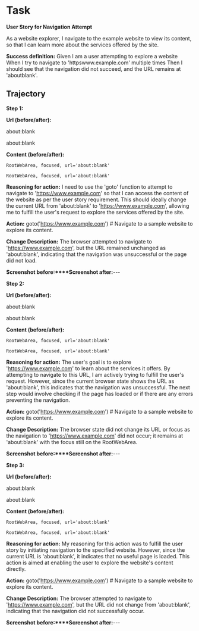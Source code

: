 # Task

**User Story for Navigation Attempt**

As a website explorer,
I navigate to the example website to view its content,
so that I can learn more about the services offered by the site.

**Success definition:** Given I am a user attempting to explore a website
When I try to navigate to 'httpswww.example.com' multiple times
Then I should see that the navigation did not succeed, and the URL remains at 'aboutblank'.

## Trajectory

**Step 1:**

**Url (before/after):** 

about:blank

about:blank

**Content (before/after):** 

```
RootWebArea, focused, url='about:blank'
```


```
RootWebArea, focused, url='about:blank'
```
**Reasoning for action:** I need to use the 'goto' function to attempt to navigate to 'https://www.example.com' so that I can access the content of the website as per the user story requirement. This should ideally change the current URL from 'about:blank' to 'https://www.example.com', allowing me to fulfill the user's request to explore the services offered by the site.

**Action:** goto('https://www.example.com') # Navigate to a sample website to explore its content.

**Change Description:** The browser attempted to navigate to 'https://www.example.com', but the URL remained unchanged as 'about:blank', indicating that the navigation was unsuccessful or the page did not load.

**Screenshot before:****Screenshot after:**---

**Step 2:**

**Url (before/after):** 

about:blank

about:blank

**Content (before/after):** 

```
RootWebArea, focused, url='about:blank'
```


```
RootWebArea, focused, url='about:blank'
```
**Reasoning for action:** The user's goal is to explore 'https://www.example.com' to learn about the services it offers. By attempting to navigate to this URL, I am actively trying to fulfill the user's request. However, since the current browser state shows the URL as 'about:blank', this indicates that the navigation was unsuccessful. The next step would involve checking if the page has loaded or if there are any errors preventing the navigation.

**Action:** goto('https://www.example.com') # Navigate to a sample website to explore its content.

**Change Description:** The browser state did not change its URL or focus as the navigation to 'https://www.example.com' did not occur; it remains at 'about:blank' with the focus still on the RootWebArea.

**Screenshot before:****Screenshot after:**---

**Step 3:**

**Url (before/after):** 

about:blank

about:blank

**Content (before/after):** 

```
RootWebArea, focused, url='about:blank'
```


```
RootWebArea, focused, url='about:blank'
```
**Reasoning for action:** My reasoning for this action was to fulfill the user story by initiating navigation to the specified website. However, since the current URL is 'about:blank', it indicates that no useful page is loaded. This action is aimed at enabling the user to explore the website's content directly.

**Action:** goto('https://www.example.com') # Navigate to a sample website to explore its content.

**Change Description:** The browser attempted to navigate to 'https://www.example.com', but the URL did not change from 'about:blank', indicating that the navigation did not successfully occur.

**Screenshot before:****Screenshot after:**---

